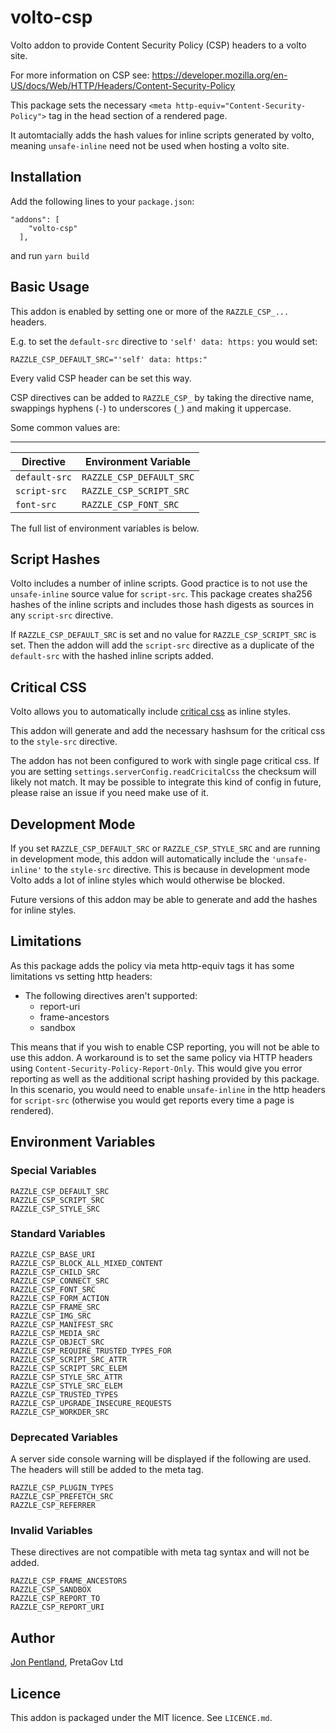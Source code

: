 # volto-csp

Volto addon to provide Content Security Policy (CSP) headers to a volto site.

For more information on CSP see: https://developer.mozilla.org/en-US/docs/Web/HTTP/Headers/Content-Security-Policy

This package sets the necessary `<meta http-equiv="Content-Security-Policy">` tag in the head section of a rendered page.

It automtacially adds the hash values for inline scripts generated by volto, meaning `unsafe-inline` need not be used when hosting a volto site.

## Installation

Add the following lines to your `package.json`:

```
"addons": [
    "volto-csp"
  ],
```

and run `yarn build`

## Basic Usage

This addon is enabled by setting one or more of the `RAZZLE_CSP_...` headers.

E.g. to set the `default-src` directive to `'self' data: https:` you would set:

```
RAZZLE_CSP_DEFAULT_SRC="'self' data: https:"
```

Every valid CSP header can be set this way.

CSP directives can be added to `RAZZLE_CSP_` by taking the directive name, swappings hyphens (`-`) to underscores (`_`) and making it uppercase.

Some common values are:

---
Directive|Environment Variable
-|-
`default-src`|`RAZZLE_CSP_DEFAULT_SRC`
`script-src`|`RAZZLE_CSP_SCRIPT_SRC`
`font-src`|`RAZZLE_CSP_FONT_SRC`


The full list of environment variables is below.

## Script Hashes

Volto includes a number of inline scripts. Good practice is to not use the `unsafe-inline` source value for `script-src`. This package creates sha256 hashes of the inline scripts and includes those hash digests as sources in any `script-src` directive.

If `RAZZLE_CSP_DEFAULT_SRC` is set and no value for `RAZZLE_CSP_SCRIPT_SRC` is set. Then the addon will add the `script-src` directive as a duplicate of the `default-src` with the hashed inline scripts added.

## Critical CSS

Volto allows you to automatically include [critical css](https://2022.training.plone.org/effective-volto/development/criticalCSS.html) as inline styles.

This addon will generate and add the necessary hashsum for the critical css to the `style-src` directive.

The addon has not been configured to work with single page critical css. If you are setting `settings.serverConfig.readCricitalCss` the checksum will likely not match. It may be possible to integrate this kind of config in future, please raise an issue if you need make use of it.
## Development Mode

If you set `RAZZLE_CSP_DEFAULT_SRC` or `RAZZLE_CSP_STYLE_SRC` and are running in development mode, this addon will automatically include the `'unsafe-inline'` to the `style-src` directive. This is because in development mode Volto adds a lot of inline styles which would otherwise be blocked.

Future versions of this addon may be able to generate and add the hashes for inline styles.
## Limitations

As this package adds the policy via meta http-equiv tags it has some limitations vs setting http headers:

 -  The following directives aren't supported:
    - report-uri
    - frame-ancestors
    - sandbox

This means that if you wish to enable CSP reporting, you will not be able to use this addon. A workaround is to set the same policy via HTTP headers using `Content-Security-Policy-Report-Only`. This would give you error reporting as well as the additional script hashing provided by this package. In this scenario, you would need to enable `unsafe-inline` in the http headers for `script-src` (otherwise you would get reports every time a page is rendered).

## Environment Variables

### Special Variables

```
RAZZLE_CSP_DEFAULT_SRC
RAZZLE_CSP_SCRIPT_SRC
RAZZLE_CSP_STYLE_SRC
```
### Standard Variables

```
RAZZLE_CSP_BASE_URI
RAZZLE_CSP_BLOCK_ALL_MIXED_CONTENT
RAZZLE_CSP_CHILD_SRC
RAZZLE_CSP_CONNECT_SRC
RAZZLE_CSP_FONT_SRC
RAZZLE_CSP_FORM_ACTION
RAZZLE_CSP_FRAME_SRC
RAZZLE_CSP_IMG_SRC
RAZZLE_CSP_MANIFEST_SRC
RAZZLE_CSP_MEDIA_SRC
RAZZLE_CSP_OBJECT_SRC
RAZZLE_CSP_REQUIRE_TRUSTED_TYPES_FOR
RAZZLE_CSP_SCRIPT_SRC_ATTR
RAZZLE_CSP_SCRIPT_SRC_ELEM
RAZZLE_CSP_STYLE_SRC_ATTR
RAZZLE_CSP_STYLE_SRC_ELEM
RAZZLE_CSP_TRUSTED_TYPES
RAZZLE_CSP_UPGRADE_INSECURE_REQUESTS
RAZZLE_CSP_WORKDER_SRC
```
### Deprecated Variables

A server side console warning will be displayed if the following are used. The headers will still be added to the meta tag.

```
RAZZLE_CSP_PLUGIN_TYPES
RAZZLE_CSP_PREFETCH_SRC
RAZZLE_CSP_REFERRER
```
### Invalid Variables

These directives are not compatible with meta tag syntax and will not be added.

```
RAZZLE_CSP_FRAME_ANCESTORS
RAZZLE_CSP_SANDBOX
RAZZLE_CSP_REPORT_TO
RAZZLE_CSP_REPORT_URI
```

## Author

[Jon Pentland](https://github.com/instification), PretaGov Ltd

## Licence

This addon is packaged under the MIT licence. See `LICENCE.md`.

